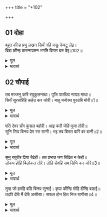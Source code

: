 +++
title = "+102"

+++


## 01 दोहा
बहुत कीन्ह प्रभु लखन सियँ नहिं कछु केवटु लेइ।  
बिदा कीन्ह करुनायतन भगति बिमल बरु देइ॥102॥  

<details><summary>मूल</summary>

बहुत कीन्ह प्रभु लखन सियँ नहिं कछु केवटु लेइ।  
बिदा कीन्ह करुनायतन भगति बिमल बरु देइ॥102॥  
</details>

<details><summary>भावार्थ</summary>

 प्रभु श्री रामजी, लक्ष्मणजी और सीताजी ने बहुत आग्रह (या यत्न) किया, पर केवट कुछ नहीं लेता। तब करुणा के धाम भगवान श्री रामचन्द्रजी ने निर्मल भक्ति का वरदान देकर उसे विदा किया॥102॥  
</details>





## 02 चौपाई
तब मज्जनु करि रघुकुलनाथा। पूजि पारथिव नायउ माथा॥  
सियँ सुरसरिहि कहेउ कर जोरी। मातु मनोरथ पुरउबि मोरी॥1॥  

<details><summary>मूल</summary>

तब मज्जनु करि रघुकुलनाथा। पूजि पारथिव नायउ माथा॥  
सियँ सुरसरिहि कहेउ कर जोरी। मातु मनोरथ पुरउबि मोरी॥1॥  
</details>

<details><summary>भावार्थ</summary>

फिर रघुकुल के स्वामी श्री रामचन्द्रजी ने स्नान करके पार्थिव पूजा की और शिवजी को सिर नवाया। सीताजी ने हाथ जोडकर गङ्गाजी से कहा- हे माता! मेरा मनोरथ पूरा कीजिएगा॥1॥  
</details>

पति देवर सँग कुसल बहोरी। आइ करौं जेहिं पूजा तोरी॥  
सुनि सिय बिनय प्रेम रस सानी। भइ तब बिमल बारि बर बानी॥2॥  

<details><summary>मूल</summary>

पति देवर सँग कुसल बहोरी। आइ करौं जेहिं पूजा तोरी॥  
सुनि सिय बिनय प्रेम रस सानी। भइ तब बिमल बारि बर बानी॥2॥  
</details>

<details><summary>भावार्थ</summary>

जिससे मैं पति और देवर के साथ कुशलतापूर्वक लौट आकर तुम्हारी पूजा करूँ। सीताजी की प्रेम रस में सनी हुई विनती सुनकर तब गङ्गाजी के निर्मल जल में से श्रेष्ठ वाणी हुई-॥2॥  
</details>

सुनु रघुबीर प्रिया बैदेही। तब प्रभाउ जग बिदित न केही॥  
लोकप होहिं बिलोकत तोरें। तोहि सेवहिं सब सिधि कर जोरें॥3॥  

<details><summary>मूल</summary>

सुनु रघुबीर प्रिया बैदेही। तब प्रभाउ जग बिदित न केही॥  
लोकप होहिं बिलोकत तोरें। तोहि सेवहिं सब सिधि कर जोरें॥3॥  
</details>

<details><summary>भावार्थ</summary>

हे रघुवीर की प्रियतमा जानकी! सुनो, तुम्हारा प्रभाव जगत में किसे नहीं मालूम है? तुम्हारे (कृपा दृष्टि से) देखते ही लोग लोकपाल हो जाते हैं। सब सिद्धियाँ हाथ जोडे तुम्हारी सेवा करती हैं॥3॥  
</details>

तुम्ह जो हमहि बडि बिनय सुनाई। कृपा कीन्हि मोहि दीन्हि बडाई॥  
तदपि देबि मैं देबि असीसा। सफल होन हित निज बागीसा॥4॥  

<details><summary>मूल</summary>

तुम्ह जो हमहि बडि बिनय सुनाई। कृपा कीन्हि मोहि दीन्हि बडाई॥  
तदपि देबि मैं देबि असीसा। सफल होन हित निज बागीसा॥4॥  
</details>

<details><summary>भावार्थ</summary>

तुमने जो मुझको बडी विनती सुनाई, यह तो मुझ पर कृपा की और मुझे बडाई दी है। तो भी हे देवी! मैं अपनी वाणी सफल होने के लिए तुम्हें आशीर्वाद दूँगी॥4॥  
</details>

